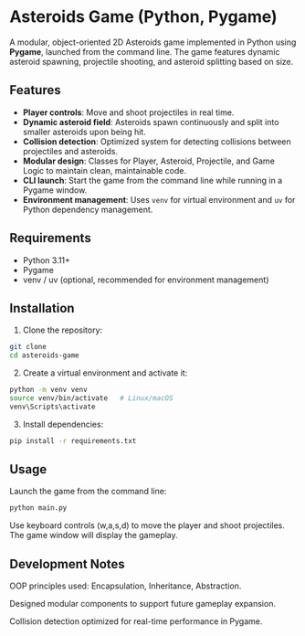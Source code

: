 # Asteroids Game (Python, Pygame)

A modular, object-oriented 2D Asteroids game implemented in Python using **Pygame**, launched from the command line. The game features dynamic asteroid spawning, projectile shooting, and asteroid splitting based on size.

## Features

- **Player controls**: Move and shoot projectiles in real time.  
- **Dynamic asteroid field**: Asteroids spawn continuously and split into smaller asteroids upon being hit.  
- **Collision detection**: Optimized system for detecting collisions between projectiles and asteroids.  
- **Modular design**: Classes for Player, Asteroid, Projectile, and Game Logic to maintain clean, maintainable code.  
- **CLI launch**: Start the game from the command line while running in a Pygame window.  
- **Environment management**: Uses `venv` for virtual environment and `uv` for Python dependency management.

## Requirements

- Python 3.11+  
- Pygame  
- venv / uv (optional, recommended for environment management)

## Installation

1. Clone the repository:  
```bash
git clone
cd asteroids-game
```
2. Create a virtual environment and activate it:
```bash
python -m venv venv
source venv/bin/activate   # Linux/macOS
venv\Scripts\activate
```
3. Install dependencies:
```bash
pip install -r requirements.txt
```
## Usage

Launch the game from the command line:
```bash
python main.py
```
Use keyboard controls (w,a,s,d) to move the player and shoot projectiles. The game window will display the gameplay.

## Development Notes

OOP principles used: Encapsulation, Inheritance, Abstraction.

Designed modular components to support future gameplay expansion.

Collision detection optimized for real-time performance in Pygame.



